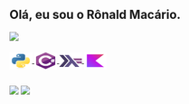 ## Olá, eu sou o Rônald Macário.

 <div>
  <a href="https://github.com/RonaldMacario13">
  <img height="180em" src="https://github-readme-stats.vercel.app/api?username=RonaldMacario13&show_icons=true&theme=midnight-purple&include_all_commits=true&count_private=true"/>

</div>
  
  <div style="display: inline_block"><br>
  <img align="center" alt="Ronald-Py" height="30" width="40" src="https://raw.githubusercontent.com/devicons/devicon/master/icons/python/python-original.svg">
  <img align="center" alt="Ronald-C#" height="30" width="40" src="https://raw.githubusercontent.com/devicons/devicon/master/icons/csharp/csharp-original.svg">
  <img align="center" alt="Ronald-Haskell" height="30" width="40" src="https://raw.githubusercontent.com/devicons/devicon/master/icons/haskell/haskell-original.svg">
  <img align="center" alt="Ronald-Haskell" height="30" width="40" src="https://raw.githubusercontent.com/devicons/devicon/master/icons/kotlin/kotlin-original.svg">
  </div>
  
   ##
  
  <div>
     <a href="https://www.instagram.com/ronald.macario/" target="_blank"><img src="https://img.shields.io/badge/-Instagram-%23E4405F?style=for-the-badge&logo=instagram&logoColor=white" target="_blank"></a>
     <a href = "mailto: ronaldmacario13@gmail.com" target="_blank"><img src="https://img.shields.io/badge/Gmail-D14836?style=for-the-badge&logo=gmail&logoColor=white" target="_blank"></a>
  </div>
  
